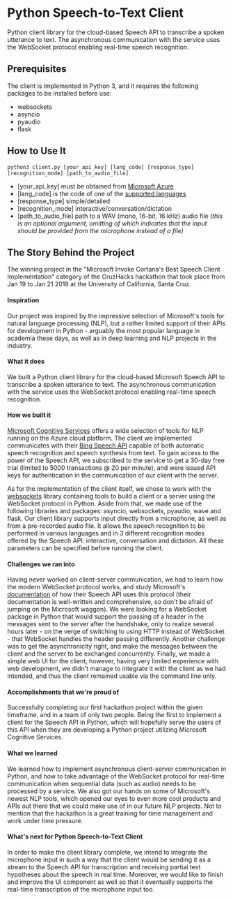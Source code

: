 # Python Speech-to-Text Client

Python client library for the cloud-based Speech API to transcribe a spoken utterance to text. The asynchronous communication with the service uses the WebSocket protocol enabling real-time speech recognition.

## Prerequisites

The client is implemented in Python 3, and it requires the following packages to be installed before use:

- websockets
- asyncio
- pyaudio
- flask

## How to Use It

```
python3 client.py [your_api_key] [lang_code] [response_type] [recognition_mode] [path_to_audio_file]
```

- [your_api_key] must be obtained from [Microsoft Azure](https://azure.microsoft.com/)
- [lang_code] is the code of one of the [supported languages](https://docs.microsoft.com/en-us/azure/cognitive-services/speech/api-reference-rest/supportedlanguages) 
- [response_type] simple/detailed
- [recognition_mode] interactive/conversation/dictation
- [path_to_audio_file] path to a WAV (mono, 16-bit, 16 kHz) audio file _(this is an optional argument, omitting of which indicates that the input should be provided from the microphone instead of a file)_

## The Story Behind the Project

The winning project in the "Microsoft Invoke Cortana's Best Speech Client Implementation" category of the CruzHacks hackathon that took place from Jan 19 to Jan 21 2018 at the University of California, Santa Cruz.

#### Inspiration

Our project was inspired by the impressive selection of Microsoft's tools for natural language processing (NLP), but a rather limited support of their APIs for development in Python - arguably the most popular language in academia these days, as well as in deep learning and NLP projects in the industry.

#### What it does

We built a Python client library for the cloud-based Microsoft Speech API to transcribe a spoken utterance to text. The asynchronous communication with the service uses the WebSocket protocol enabling real-time speech recognition.

#### How we built it

[Microsoft Cognitive Services](https://azure.microsoft.com/en-us/services/cognitive-services/directory/speech/) offers a wide selection of tools for NLP running on the Azure cloud platform. The client we implemented communicates with their [Bing Speech API](https://azure.microsoft.com/en-us/services/cognitive-services/speech/) capable of both automatic speech recognition and speech synthesis from text. To gain access to the power of the Speech API, we subscribed to the service to get a 30-day free trial (limited to 5000 transactions @ 20 per minute), and were issued API keys for authentication in the communication of our client with the server.

As for the implementation of the client itself, we chose to work with the [websockets](https://websockets.readthedocs.io/) library containing tools to build a client or a server using the WebSocket protocol in Python. Aside from that, we made use of the following libraries and packages: asyncio, websockets, pyaudio, wave and flask. Our client library supports input directly from a microphone, as well as from a pre-recorded audio file. It allows the speech recognition to be performed in various languages and in 3 different recognition modes offered by the Speech API: interactive, conversation and dictation. All these parameters can be specified before running the client.

#### Challenges we ran into

Having never worked on client-server communication, we had to learn how the modern WebSocket protocol works, and study Microsoft's [documentation](https://docs.microsoft.com/en-us/azure/cognitive-services/speech/home) of how their Speech API uses this protocol (their documentation is well-written and comprehensive, so don't be afraid of jumping on the Microsoft waggon). We were looking for a WebSocket package in Python that would support the passing of a header in the messages sent to the server after the handshake, only to realize several hours later - on the verge of switching to using HTTP instead of WebSocket - that WebSocket handles the header passing differently. Another challenge was to get the asynchronicity right, and make the messages between the client and the server to be exchanged concurrently. Finally, we made a simple web UI for the client, however, having very limited experience with web development, we didn't manage to integrate it with the client as we had intended, and thus the client remained usable via the command line only.

#### Accomplishments that we're proud of

Successfully completing our first hackathon project within the given timeframe, and in a team of only two people. Being the first to implement a client for the Speech API in Python, which will hopefully serve the users of this API when they are developing a Python project utilizing Microsoft Cognitive Services.

#### What we learned

We learned how to implement asynchronous client-server communication in Python, and how to take advantage of the WebSocket protocol for real-time communication when sequential data (such as audio) needs to be processed by a service. We also got our hands on some of Microsoft's newest NLP tools, which opened our eyes to even more cool products and APIs out there that we could make use of in our future NLP projects. Not to mention that the hackathon is a great training for time management and work under time pressure.

#### What's next for Python Speech-to-Text Client

In order to make the client library complete, we intend to integrate the microphone input in such a way that the client would be sending it as a stream to the Speech API for transcription and receiving partial text hypotheses about the speech in real time. Moreover, we would like to finish and improve the UI component as well so that it eventually supports the real-time transcription of the microphone input too.
